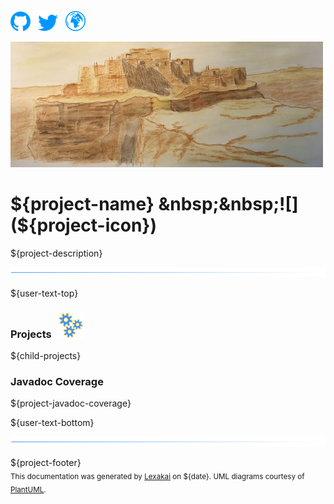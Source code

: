 [![](documentation/images/github-32.png)](https://github.com/Telenav/kivakit)
&nbsp;
[![](documentation/images/twitter-32.png)](https://twitter.com/openkivakit)
&nbsp;
[![](documentation/images/web-32.png)](https://telenav.github.io/kivakit/)

![](documentation/images/kivakit-background-500.jpg)

# ${project-name} &nbsp;&nbsp;![](${project-icon})

${project-description}

![](documentation/images/horizontal-line.png)

[//]: # (start-user-text)

${user-text-top}

[//]: # (end-user-text)

### Projects &nbsp; ![](documentation/images/gears-40.png)

${child-projects}

### Javadoc Coverage

${project-javadoc-coverage}

[//]: # (start-user-text)

${user-text-bottom}

[//]: # (end-user-text)

![](documentation/images/horizontal-line.png)

${project-footer}  
<sub>This documentation was generated by [Lexakai](https://github.com/Telenav/lexakai) on ${date}. UML diagrams courtesy
of [PlantUML](http://plantuml.com).</sub>
